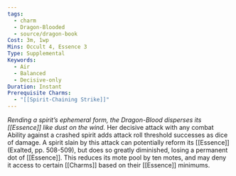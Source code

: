 ```yaml
---
tags:
  - charm
  - Dragon-Blooded
  - source/dragon-book
Cost: 3m, 1wp
Mins: Occult 4, Essence 3
Type: Supplemental
Keywords:
  - Air
  - Balanced
  - Decisive-only
Duration: Instant
Prerequisite Charms:
  - "[[Spirit-Chaining Strike]]"
---
```

*Rending a spirit’s ephemeral form, the Dragon-Blood disperses its [[Essence]] like dust on the wind.*
Her decisive attack with any combat Ability against a crashed spirit adds attack roll threshold successes as dice of damage. A spirit slain by this attack can potentially reform its [[Essence]] (Exalted, pp. 508-509), but does so greatly diminished, losing a permanent dot of [[Essence]]. This reduces its mote pool by ten motes, and may deny it access to certain [[Charms]] based on their [[Essence]] minimums.